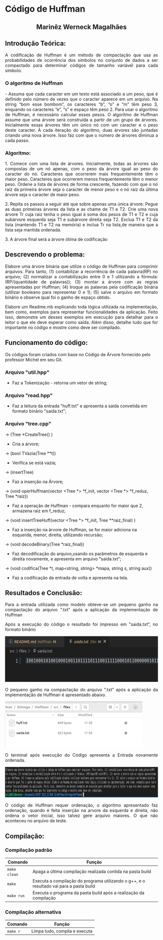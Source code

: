 # Código de Huffman
<h2 align="center"> Marinêz Werneck Magalhães </h2>
<p> <p>

## Introdução Teórica:
<p align="justify">
A codificação de Huffman é um método de compactação que usa as probabilidades de ocorrência dos símbolos no conjunto de dados a ser compactado para determinar códigos de tamanho variável para cada símbolo.
  
### O algoritmo de Huffman
  
<p align="justify">
- Assuma que cada caracter em um texto está associado a um peso, que é definido pelo número de vezes que o caracter aparece em um arquivo. Na string “bom esse bombom”, os caracteres “b”, “o” e “m” têm peso 3, enquando os caracteres “e”, “s” e espaço têm peso 2. Para usar o
algoritmo de Huffman, é necessário calcular esses pesos. O algoritmo de Huffman assume que uma árvore será construída a partir de um grupo de
árvores. Inicialmente essas árvores têm um único nó com um caracter e o peso deste caracter. À cada iteração do algoritmo, duas árvores são juntadas criando uma nova árvore. Isso faz com que o número de árvores diminua a cada passo.
  
### Algoritmo:
  
 <p align="justify">
1. Comece com uma lista de árvores. Inicialmente, todas as árvores são compostas de um nó
apenas, com o peso da árvore igual ao peso do caracter do nó. Caracteres que ocorrerem
mais frequentemente têm o maior peso. Caracteres que ocorrerem menos frequentemente
têm o menor peso. Ordene a lista de árvores de forma crescente, fazendo com que o nó
raiz da primeira árvore seja o caracter de menor peso e o nó raiz da última árvore seja o
caracter de maior peso.
 <p align="justify">
2. Repita os passos a seguir até que sobre apenas uma única árvore:
Pegue as duas primeiras árvores da lista e as chame de T1 e T2. Crie uma nova
árvore Tr cuja raiz tenha o peso igual à soma dos pesos de T1 e T2 e cuja
subárvore esquerda seja T1 e subárvore direita seja T2.
Exclua T1 e T2 da lista (mantendo T1 e T2 na memória) e inclua Tr na lista,de
maneira que a lista seja mantida ordenada.
 <p align="justify">
3. A árvore final será a árvore ótima de codificação

<p align="justify">


## Descrevendo o problema:
<p align="justify">
Elabore uma árvore binária que utilize o código de Huffman para comprimir arquivos. Para tanto, (1) contabilizar a recorrência de cada palavra(RP) no arquivo; (2) normalizar a contabilização entre 0 e 1 utilizando a fórmula: (RP/(quantidade de palavras)); (3) montar a árvore com as regras apresentadas por Huffman; (4) troque as palavras pela codificação binária (utilizar booleano para representar 0 e 1); (5) salve o arquivo em formato binário e observe qual foi o ganho de espaço obtido.
<p align="justify">
Elabore um Readme.mb explicando toda lógica utilizada na implementação, bem como, exemplos para representar funcionalidades da aplicação. Feito isso, demonstre um desses exemplos em execução para detalhar para o leitor o que ele deve esperar como saída. Além disso, detalhe tudo que for importante no código e mostre como deve ser compilado.

## Funcionamento do código:
<p align="justify">

Os códigos foram criados com base no Código de Árvore fornecido pelo professor Michel em seu Git.

### Arquivo "util.hpp"
- Faz a Tokenização - retorna um vetor de string;

### Arquivo "read.hpp"
- Faz a leitura da entrada "huff.txt" e apresenta a saída convetida em formato binário "saida.txt";

### Arquivo "tree.cpp"
-> (Tree *CreateTree() ) 
- Cria a árvore;

-> (bool TVazia(Tree **t))

- Verifica se está vazia;

-> (insertTree)
- Faz a inserção na Árvore;

-> (void operHuffman(vector <Tree *> *f_init, vector <Tree *> *f_reduz, Tree *raiz))
- Faz a operação de Huffman - compara enquanto for maior que 2, armazena raiz em f_reduz;

-> (void insertTreeHuff(vector <Tree *> *f_init, Tree **raiz_final) )
- Faz a inserção na àrvore de Huffman, se for maior adiciona na esquerda, menor, direita, utilizando recursão;

-> (void decodeBinary(Tree *raiz_final))
- Faz decodificação do arquivo,usando os parâmetros de esquerda e direita novamente, e apresenta em arquivo "saida.txt";

-> (void codifica(Tree *t, map<string, string> *mapa, string s, string aux))
- Faz a codificação da entrada de volta e apresenta na tela.



## Resultados e Conclusão:

<p align="justify">
Para a entrada utilizada como modelo obteve-se um pequeno ganho na compactação do arquivo ".txt" após a aplicação da implementação de Huffman
<p align="justify">
Após a execução do código o resultado foi impresso em "saida.txt", no formato binário
<p align="left">
  <img src="src/images/2.png" height = "150"></img>
</p>
<p align="justify">
O pequeno ganho na compactação do arquivo ".txt" após a aplicação da implementação de Huffman é apresentado abaixo.
<p align="left">
  <img src="src/images/3.png" height = "150"></img>
</p>
<p align="justify">
O terminal após execução do Código apresenta a Entrada novamente ordenada.
<p align="left">
  <img src="src/images/4.png" height = "100"></img>
</p>
<p align="justify">
O código de Huffman requer ordenação, o algoritmo apresentado faz ordenação, quando é feita inserção na arvore da esquerda e direita, não ordena o vetor inicial, isso talvez gere arquivo maiores. O que não aconteceu no arquivo de teste.



## Compilação:

### Compilação padrão

| Comando | Função |
|---------| --------|
| `make clean` | Apaga a última compilação realizada contida na pasta build |
| `make` | Executa a compilação do programa utilizando o g++, e o resultado vai para a pasta build |
| `make run` | Executa o programa da pasta build após a realização da compilação |


### Compilação alternativa

| Comando | Função |
|---------| --------|
| `make r` | Limpa tudo, compila e executa |













